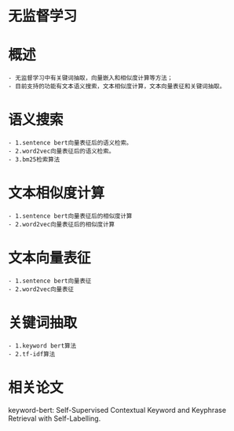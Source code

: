 # 无监督学习

# 概述
    - 无监督学习中有关键词抽取，向量嵌入和相似度计算等方法；
    - 目前支持的功能有文本语义搜索，文本相似度计算，文本向量表征和关键词抽取。


# 语义搜索
    - 1.sentence bert向量表征后的语义检索。
    - 2.word2vec向量表征后的语义检索。
    - 3.bm25检索算法

# 文本相似度计算
    - 1.sentence bert向量表征后的相似度计算
    - 2.word2vec向量表征后的相似度计算

# 文本向量表征
    - 1.sentence bert向量表征
    - 2.word2vec向量表征

# 关键词抽取
    - 1.keyword bert算法
    - 2.tf-idf算法
   
# 相关论文  
keyword-bert: Self-Supervised Contextual Keyword and Keyphrase Retrieval with Self-Labelling.